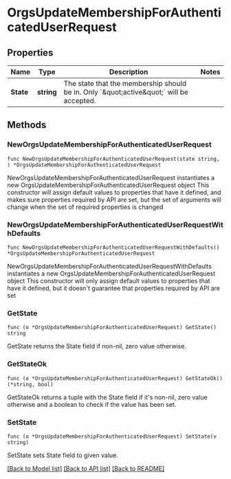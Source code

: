 # OrgsUpdateMembershipForAuthenticatedUserRequest

## Properties

Name | Type | Description | Notes
------------ | ------------- | ------------- | -------------
**State** | **string** | The state that the membership should be in. Only &#x60;\&quot;active\&quot;&#x60; will be accepted. | 

## Methods

### NewOrgsUpdateMembershipForAuthenticatedUserRequest

`func NewOrgsUpdateMembershipForAuthenticatedUserRequest(state string, ) *OrgsUpdateMembershipForAuthenticatedUserRequest`

NewOrgsUpdateMembershipForAuthenticatedUserRequest instantiates a new OrgsUpdateMembershipForAuthenticatedUserRequest object
This constructor will assign default values to properties that have it defined,
and makes sure properties required by API are set, but the set of arguments
will change when the set of required properties is changed

### NewOrgsUpdateMembershipForAuthenticatedUserRequestWithDefaults

`func NewOrgsUpdateMembershipForAuthenticatedUserRequestWithDefaults() *OrgsUpdateMembershipForAuthenticatedUserRequest`

NewOrgsUpdateMembershipForAuthenticatedUserRequestWithDefaults instantiates a new OrgsUpdateMembershipForAuthenticatedUserRequest object
This constructor will only assign default values to properties that have it defined,
but it doesn't guarantee that properties required by API are set

### GetState

`func (o *OrgsUpdateMembershipForAuthenticatedUserRequest) GetState() string`

GetState returns the State field if non-nil, zero value otherwise.

### GetStateOk

`func (o *OrgsUpdateMembershipForAuthenticatedUserRequest) GetStateOk() (*string, bool)`

GetStateOk returns a tuple with the State field if it's non-nil, zero value otherwise
and a boolean to check if the value has been set.

### SetState

`func (o *OrgsUpdateMembershipForAuthenticatedUserRequest) SetState(v string)`

SetState sets State field to given value.



[[Back to Model list]](../README.md#documentation-for-models) [[Back to API list]](../README.md#documentation-for-api-endpoints) [[Back to README]](../README.md)


